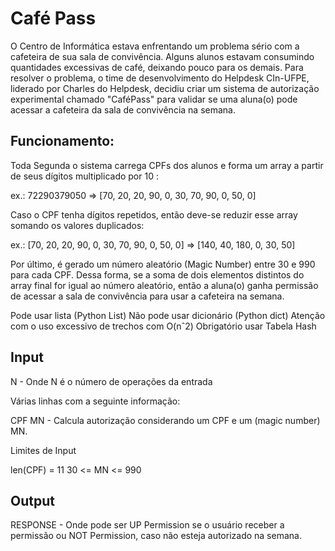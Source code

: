 # Café Pass

O Centro de Informática estava enfrentando um problema sério com a cafeteira de sua sala de convivência. Alguns alunos estavam consumindo quantidades excessivas de café, deixando pouco para os demais. Para resolver o problema, o time de desenvolvimento do Helpdesk CIn-UFPE, liderado por Charles do Helpdesk, decidiu criar um sistema de autorização experimental chamado "CaféPass" para validar se uma aluna(o) pode acessar a cafeteira da sala de convivência na semana.

## Funcionamento:

Toda Segunda o sistema carrega CPFs dos alunos e forma um array a partir de seus dígitos multiplicado por 10 :

ex.: 72290379050 => [70, 20, 20, 90, 0, 30, 70, 90, 0, 50, 0]

Caso o CPF tenha dígitos repetidos, então deve-se reduzir esse array somando os valores duplicados:

ex.: [70, 20, 20, 90, 0, 30, 70, 90, 0, 50, 0] => [140, 40, 180, 0, 30, 50]

Por último, é gerado um número aleatório (Magic Number) entre 30 e 990 para cada CPF. Dessa forma, se a soma de dois elementos distintos do array final for igual ao número aleatório, então a aluna(o) ganha permissão de acessar a sala de convivência para usar a cafeteira na semana.

Pode usar lista (Python List)
Não pode usar dicionário (Python dict)
Atenção com o uso excessivo de trechos com O(nˆ2)
Obrigatório usar Tabela Hash

## Input

N - Onde N é o número de operações da entrada

Várias linhas com a seguinte informação:

CPF MN - Calcula autorização considerando um CPF e um (magic number) MN.

Limites de Input

len(CPF) = 11
30 <= MN <= 990

## Output

RESPONSE - Onde pode ser UP Permission se o usuário receber a permissão ou NOT Permission, caso não esteja autorizado na semana.